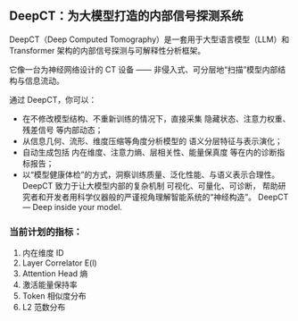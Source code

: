## DeepCT：为大模型打造的内部信号探测系统

DeepCT（Deep Computed Tomography）是一套用于大型语言模型（LLM）和 Transformer 架构的内部信号探测与可解释性分析框架。


它像一台为神经网络设计的 CT 设备 —— 非侵入式、可分层地“扫描”模型内部结构与信息流动。


通过 DeepCT，你可以：
- 在不修改模型结构、不重新训练的情况下，直接采集 隐藏状态、注意力权重、残差信号 等内部动态；
- 从信息几何、流形、维度压缩等角度分析模型的 语义分层特征与表示演化；
- 自动生成包括 内在维度、注意力熵、层相关性、能量保真度 等在内的诊断指标报告；
- 以“模型健康体检”的方式，洞察训练质量、泛化性能、与语义表示合理性。
DeepCT 致力于让大模型内部的复杂机制 可视化、可量化、可诊断，
帮助研究者和开发者用科学仪器般的严谨视角理解智能系统的“神经构造”。
DeepCT — Deep inside your model.



### 当前计划的指标：
1. 内在维度 ID 
2. Layer Correlator E(l) 
3. Attention Head 熵
4. 激活能量保持率 
5. Token 相似度分布
6. L2 范数分布